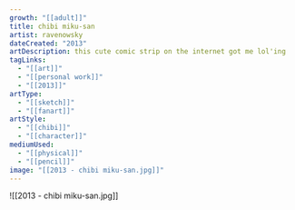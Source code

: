 ```yaml
---
growth: "[[adult]]"
title: chibi miku-san
artist: ravenowsky
dateCreated: "2013"
artDescription: this cute comic strip on the internet got me lol'ing
tagLinks:
  - "[[art]]"
  - "[[personal work]]"
  - "[[2013]]"
artType:
  - "[[sketch]]"
  - "[[fanart]]"
artStyle:
  - "[[chibi]]"
  - "[[character]]"
mediumUsed:
  - "[[physical]]"
  - "[[pencil]]"
image: "[[2013 - chibi miku-san.jpg]]"
---
```

![[2013 - chibi miku-san.jpg]]